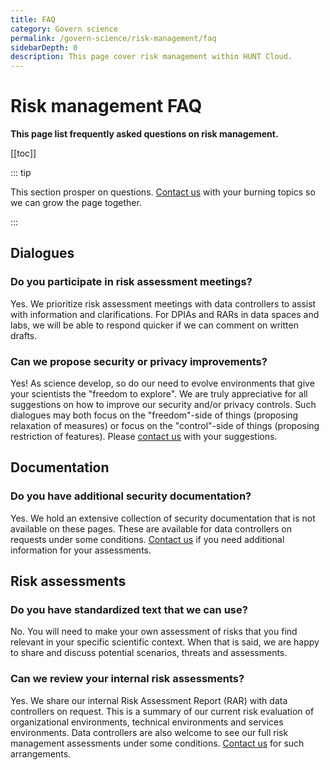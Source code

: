 ```yaml
---
title: FAQ
category: Govern science
permalink: /govern-science/risk-management/faq
sidebarDepth: 0
description: This page cover risk management within HUNT Cloud.
---
```


# Risk management FAQ

**This page list frequently asked questions on risk management.** 

[[toc]]


::: tip

This section prosper on questions. [Contact us](/contact) with your burning topics so we can grow the page together.

::: 

## Dialogues

### Do you participate in risk assessment meetings? 

Yes. We prioritize risk assessment meetings with data controllers to assist with information and clarifications. For  DPIAs and RARs in data spaces and labs, we will be able to respond quicker if we can comment on written drafts.

### Can we propose security or privacy improvements? 

Yes! As science develop, so do our need to evolve environments that give your scientists the "freedom to explore". We are truly appreciative for all suggestions on how to improve our security and/or privacy controls. Such dialogues may both focus on the "freedom"-side of things (proposing relaxation of measures) or focus on the "control"-side of things (proposing restriction of features). Please [contact us](/contact) with your suggestions.






## Documentation

### Do you have additional security documentation? 

Yes. We hold an extensive collection of security documentation that is not available on these pages. These are available for data controllers on requests under some conditions. [Contact us](/contact) if you need additional information for your assessments.






## Risk assessments

### Do you have standardized text that we can use? 

No. You will need to make your own assessment of risks that you find relevant in your specific scientific context. When that is said, we are happy to share and discuss potential scenarios, threats and assessments.

### Can we review your internal risk assessments? 

Yes. We share our internal Risk Assessment Report (RAR) with data controllers on request. This is a summary of our current risk evaluation of organizational environments, technical environments and services environments. Data controllers are also welcome to see our full risk management assessments under some conditions. [Contact us](/contact) for such arrangements.





